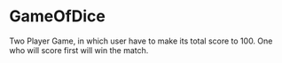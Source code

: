 # GameOfDice
Two Player Game, in which user have to make its total score to 100. One who will score first will win the match.
